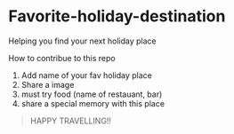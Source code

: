# Favorite-holiday-destination
Helping you find your next holiday place


How to contribue to this repo

1. Add name of your fav holiday place
2. Share a image
3. must try food (name of restauant, bar)
4. share a special memory with this place


> HAPPY TRAVELLING!!

